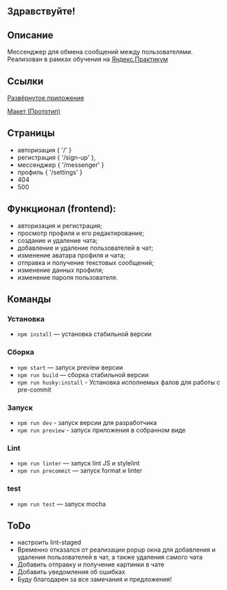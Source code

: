 ## Здравствуйте!

## Описание
Мессенджер для обмена сообщений между пользователями. Реализован в рамках обучения на [Яндекс.Практикум](https://practicum.yandex.ru/)

## Ссылки
[Развёрнутое приложение](https://ratanov-sprint3.netlify.app/)

[Макет (Прототип)](https://www.figma.com/file/jF5fFFzgGOxQeB4CmKWTiE/Chat_external_link?type=design&node-id=0-1&mode=design&t=VHAhC8SYMZvrH8J0-0)

## Страницы
- авторизация { '/' }
- регистрация { '/sign-up' },
- мессенджер { '/messenger' }
- профиль { '/settings' }
- 404
- 500

## Функционал (frontend):
- авторизация и регистрация;
- просмотр профиля и его редактирование;
- создание и удаление чата;
- добавление и удаление пользователей в чат;
- изменение аватара профиля и чата;
- отправка и получение текстовых сообщений;
- изменение данных профиля;
- изменение пароля пользователя.

## Команды

### Установка

- `npm install` — установка стабильной версии

### Сборка

- `npm start` — запуск preview версии 
- `npm run build` — сборка стабильной версии
- `npm run husky:install` - Установка исполнемых фалов для работы с pre-commit

### Запуск

- `npm run dev` - запуск версии для разработчика
- `npm run preview` - запуск приложения в собранном виде

### Lint

- `npm run linter` — запуск lint JS и stylelint
- `npm run precommit` — запуск format и linter

### test
- `npm run test` — запуск mocha

## ToDo
- настроить lint-staged
- Временно отказался от реализации popup окна для добавления и удаления пользователей в чат, а также удаления самого чата
- Добавить отправку и получение картинки в чате
- Добавить уведомления об ошибках
- Буду благодарен за все замечания и предложения!

